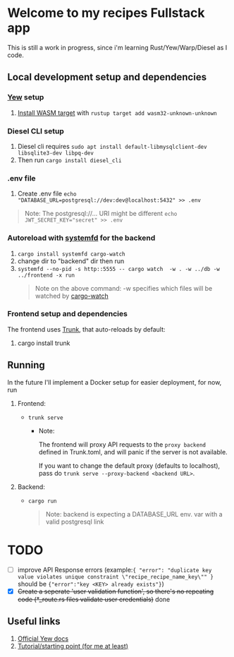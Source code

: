 # Welcome to my recipes Fullstack app

This is still a work in progress, since i'm learning Rust/Yew/Warp/Diesel as I code.

## Local development setup and dependencies

### [Yew](https://yew.rs) setup

1. [Install WASM target](https://yew.rs/docs/getting-started/introduction#install-webassembly-target) with `rustup target add wasm32-unknown-unknown`

### Diesel CLI setup

1. Diesel cli requires
   `sudo apt install default-libmysqlclient-dev libsqlite3-dev libpq-dev`
1. Then run
   `cargo install diesel_cli`

### .env file

1. Create .env file `echo "DATABASE_URL=postgresql://dev:dev@localhost:5432" >> .env`

> Note: The postgresql://... URI might be different
> `echo JWT_SECRET_KEY="secret" >> .env`

### Autoreload with [systemfd](https://github.com/mitsuhiko/systemfd) for the backend

1. `cargo install systemfd cargo-watch`
1. change dir to "backend" dir then run
1. `systemfd --no-pid -s http::5555 -- cargo watch  -w . -w ../db -w ../frontend -x run`
   > Note on the above command: -w specifies which files will be watched by [cargo-watch](https://github.com/watchexec/cargo-watch)

### Frontend setup and dependencies

The frontend uses [Trunk](https://github.com/trunk-rs/trunk), that auto-reloads by default:

1. cargo install trunk

## Running

In the future I'll implement a Docker setup for easier deployment, for now, run

1. Frontend:

   - `trunk serve`

     - Note:

       The frontend will proxy API requests to the `proxy backend` defined in Trunk.toml, and will panic if the server is not available.

       If you want to change the default proxy (defaults to localhost), pass do `trunk serve --proxy-backend <backend URL>`.

1. Backend:
   - `cargo run`
     > Note: backend is expecting a DATABASE_URL env. var with a valid postgresql link

# TODO

- [ ] improve API Response errors (example:`{
    "error": "duplicate key value violates unique constraint \"recipe_recipe_name_key\""
}` should be `{"error":"key <KEY> already exists"}`)
- [x] ~~Create a seperate 'user validation function', so there's no repeating code (\*\_route.rs files validate user credentials)~~ done

## Useful links

1. [Official Yew docs](https://yew.rs/docs/tutorial#fetching-data-using-external-rest-api)
1. [Tutorial/starting point (for me at least)](https://blog.logrocket.com/full-stack-rust-a-complete-tutorial-with-examples/)
